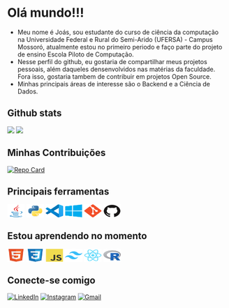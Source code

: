 # Olá mundo!!!
-   Meu nome é Joás, sou estudante do curso de ciência da computação na Universidade Federal e Rural do Semi-Arido (UFERSA) - Campus Mossoró, atualmente estou no primeiro periodo e faço parte do projeto de ensino Escola Piloto de Computação.
-  Nesse perfil do github, eu gostaria de compartilhar meus projetos pessoais, além daqueles densenvolvidos nas matérias da faculdade. Fora isso, gostaria tambem de contribuir em projetos Open Source.
-  Minhas principais áreas de interesse são o Backend e a Ciência de Dados.


## Github stats
<div style="display: inline_block">
    <img height="160 em" src="https://github-readme-stats.vercel.app/api?username=joas-barros&theme=transparent&bg_color=000&border_color=30A3DC&show_icons=true&icon_color=30A3DC&title_color=E94D5F&text_color=FFF&hide_title=true">
    <img height="160 em" src="https://github-readme-stats-git-masterrstaa-rickstaa.vercel.app/api/top-langs/?username=joas-barros&layout=compact&bg_color=000&border_color=30A3DC&title_color=E94D5F&text_color=FFF">
</div>


## Minhas Contribuições
[![Repo Card](https://github-readme-stats.vercel.app/api/pin/?username=joas-barros&repo=dio-lab-open-source&bg_color=000&border_color=30A3DC&show_icons=true&icon_color=30A3DC&title_color=E94D5F&text_color=FFF)](https://github.com/joas-barros/dio-lab-open-source)



## Principais ferramentas
<div style="display: inline_block">
    <img align="center" alt="Joas-java" height="30" width="40" src="https://raw.githubusercontent.com/devicons/devicon/master/icons/java/java-original.svg"> 
    <img align="center" alt="Joas-py" height="30" width="40" src="https://raw.githubusercontent.com/devicons/devicon/master/icons/python/python-original.svg">
    <img align="center" alt="Joas-vscode" height="30" width="40" src="https://raw.githubusercontent.com/devicons/devicon/master/icons/vscode/vscode-original.svg"> 
    <img align="center" alt="Joas-windowns" height="30" width="40" src="https://raw.githubusercontent.com/devicons/devicon/master/icons/windows8/windows8-original.svg"> 
    <img align="center" alt="Joas-git" height="30" width="40" src="https://raw.githubusercontent.com/devicons/devicon/master/icons/git/git-original.svg">
    <img align="center" alt="Joas-github" height="30" width="40" src="https://github.com/devicons/devicon/raw/master/icons/github/github-original.svg">
</div>



## Estou aprendendo no momento
<div style="display: inline_block">
    <img align="center" alt="Joas-html" height="30" width="40" src="https://raw.githubusercontent.com/devicons/devicon/master/icons/html5/html5-original.svg">
    <img align="center" alt="Joas-css" height="30" width="40" src="https://github.com/devicons/devicon/raw/master/icons/css3/css3-original.svg">
    <img align="center" alt="Joas-javascript" height="30" width="40" src="https://github.com/devicons/devicon/raw/master/icons/javascript/javascript-original.svg">
    <img align="center" alt="Joas-tailwind" height="30" width="40" src="https://github.com/devicons/devicon/raw/master/icons/tailwindcss/tailwindcss-plain.svg">
    <img align="center" alt="Joas-react" height="30" width="40" src="https://github.com/devicons/devicon/raw/master/icons/react/react-original.svg">
    <img align="center" alt="Joas-r" height="30" width="40" src="https://github.com/devicons/devicon/raw/master/icons/r/r-original.svg">
</div>

## Conecte-se comigo
[![LinkedIn](https://img.shields.io/badge/LinkedIn-000?style=for-the-badge&logo=linkedin&logoColor=0E76A8)](https://www.linkedin.com/in/jo%C3%A1s-barros-907990172/)
[![Instagram](https://img.shields.io/badge/Instagram-000?style=for-the-badge&logo=instagram)](https://www.instagram.com/joasgabriel/)
[![Gmail](https://img.shields.io/badge/Gmail-000?style=for-the-badge&logo=gmail)](joas.sousa@alunos.ufersa.edu.br)
